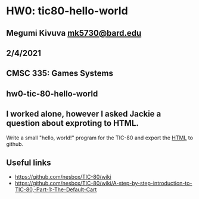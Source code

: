 # HW0: tic80-hello-world
## Megumi Kivuva mk5730@bard.edu
## 2/4/2021
## CMSC 335: Games Systems
## hw0-tic-80-hello-world
## I worked alone, however I asked Jackie a question about exproting to HTML. 


Write a small "hello, world!" program for the TIC-80 and export the [HTML](https://twitter.com/i/status/1245387000477253633) to github.


## Useful links

- <https://github.com/nesbox/TIC-80/wiki>
- <https://github.com/nesbox/TIC-80/wiki/A-step-by-step-introduction-to-TIC-80,-Part-1:-The-Default-Cart>
